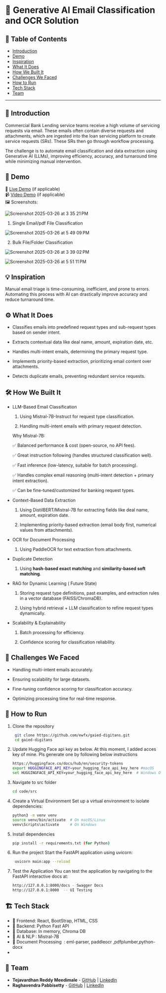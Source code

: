 # 🚀 Generative AI Email Classification and OCR Solution

## 📌 Table of Contents
- [Introduction](#introduction)
- [Demo](#demo)
- [Inspiration](#inspiration)
- [What It Does](#what-it-does)
- [How We Built It](#how-we-built-it)
- [Challenges We Faced](#challenges-we-faced)
- [How to Run](#how-to-run)
- [Tech Stack](#tech-stack)
- [Team](#team)

---

## 🎯 Introduction
Commercial Bank Lending service teams receive a high volume of servicing requests via email. These emails often contain diverse requests and attachments, which are ingested into the loan servicing platform to create service requests (SRs). These SRs then go through workflow processing.

The challenge is to automate email classification and data extraction using Generative AI (LLMs), improving efficiency, accuracy, and turnaround time while minimizing manual intervention. 
## 🎥 Demo
🔗 [Live Demo](#) (if applicable)  
📹 [Video Demo](#) (if applicable)  
🖼️ Screenshots:

![Screenshot 2025-03-26 at 3 35 21 PM](https://github.com/user-attachments/assets/3e0da19b-ad98-4dc3-b3c5-0235326b27a9)


1. Single Email/pdf File Classification

![Screenshot 2025-03-26 at 5 49 09 PM](https://github.com/user-attachments/assets/12fbe4b9-de96-41e7-9cb4-02f71dd46aa9)



2. Bulk File/Folder Classification

![Screenshot 2025-03-26 at 3 39 02 PM](https://github.com/user-attachments/assets/9e4e70ce-2fa3-4be8-98ed-a2ac749b8905)


![Screenshot 2025-03-26 at 5 51 11 PM](https://github.com/user-attachments/assets/fb724cc6-b89e-4d44-86ef-e5ad3b4c15eb)



## 💡 Inspiration
Manual email triage is time-consuming, inefficient, and prone to errors. Automating this process with AI can drastically improve accuracy and reduce turnaround time.

## ⚙️ What It Does

- Classifies emails into predefined request types and sub-request types based on sender intent.

- Extracts contextual data like deal name, amount, expiration date, etc.

- Handles multi-intent emails, determining the primary request type.

- Implements priority-based extraction, prioritizing email content over attachments.

- Detects duplicate emails, preventing redundant service requests.

## 🛠️ How We Built It


- LLM-Based Email Classification

   1. Using Mistral-7B-Instruct for request type classification.

   2. Handling multi-intent emails with primary request detection.

   Why Mistral-7B:

   ✅ Balanced performance & cost (open-source, no API fees).
   
   ✅ Great instruction following (handles structured classification well).
   
   ✅ Fast inference (low-latency, suitable for batch processing).
   
   ✅ Handles complex email reasoning (multi-intent detection + primary intent extraction).
   
   ✅ Can be fine-tuned/customized for banking request types.
   

- Context-Based Data Extraction

   1. Using DistilBERT/Mistral-7B for extracting fields like deal name, amount, expiration date.

   2. Implementing priority-based extraction (email body first, numerical values from attachments).

- OCR for Document Processing

   1. Using PaddleOCR for text extraction from attachments.

- Duplicate Detection

   1. Using **hash-based exact matching** and **similarity-based soft matching**.

- RAG for Dynamic Learning ( Future State)

   1. Storing request type definitions, past examples, and extraction rules in a vector database (FAISS/ChromaDB).

   2. Using hybrid retrieval + LLM classification to refine request types dynamically.

- Scalability & Explainability

   1. Batch processing for efficiency.

   2. Confidence scoring for classification reliability.


## 🚧 Challenges We Faced

- Handling multi-intent emails accurately.

- Ensuring scalability for large datasets.

- Fine-tuning confidence scoring for classification accuracy.

- Optimizing processing time for real-time response.

## 🏃 How to Run
1. Clone the repository  
   ```sh
    git clone https://github.com/ewfx/gaied-digitans.git
    cd gaied-digitans
     ```
2. Update Hugging Face api key as below. At this moment, I added acces key of mine. Pls generate one by following below instructions
   ```sh
   https://huggingface.co/docs/hub/en/security-tokens
   export HUGGINGFACE_API_KEY=your_hugging_face_api_key_here #macOS
   set HUGGINGFACE_API_KEY=your_hugging_face_api_key_here  # Windows OS
     ```
  
3. Navigate to src folder
   ```sh
   cd code/src
   ```
4. Create a Virtual Environment
   Set up a virtual environment to isolate dependencies:
   ```sh
   python3 -m venv venv
   source venv/bin/activate  # On macOS/Linux
   venv\Scripts\activate     # On Windows
   ```
5. Install dependencies  
   ```sh
   pip install -r requirements.txt (for Python)
   ```
6. Run the project
   Start the FastAPI application using uvicorn:
   ```sh
    uvicorn main:app --reload
   ```
7. Test the Application
   You can test the application by navigating to the FastAPI interactive docs at:
   ```sh
   http://127.0.0.1:8000/docs - Swagger Docs
   http://127.0.0.1:8000  -- UI Testing
   ```
## 🏗️ Tech Stack
- 🔹 Frontend: React, BootStrap, HTML, CSS
- 🔹 Backend: Python Fast API 
- 🔹 Database: In memory, Chroma DB
- 🔹 AI & NLP : Mistral-7B
- 🔹 Document Processing  : eml-parser, paddleocr ,pdfplumber,python-docx
- 

## 👥 Team
- **Tejavardhan Reddy Meedimale** - [GitHub](#tejamvreddy) | [LinkedIn](#)
- **Raghavendra Pabbisetty** - [GitHub](#praghu1980) | [LinkedIn](#)
